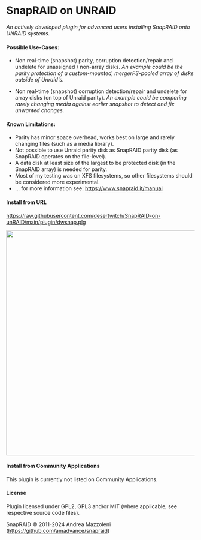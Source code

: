 SnapRAID on UNRAID
================
_An actively developed plugin for advanced users installing SnapRAID onto UNRAID systems._

#### Possible Use-Cases:

- Non real-time (snapshot) parity, corruption detection/repair and undelete for unassigned / non-array disks.
_An example could be the parity protection of a custom-mounted, mergerFS-pooled array of disks outside of Unraid's._

- Non real-time (snapshot) corruption detection/repair and undelete for array disks (on top of Unraid parity).
_An example could be comparing rarely changing media against earlier snapshot to detect and fix unwanted changes._


#### Known Limitations:

- Parity has minor space overhead, works best on large and rarely changing files (such as a media library).
- Not possible to use Unraid parity disk as SnapRAID parity disk (as SnapRAID operates on the file-level).
- A data disk at least size of the largest to be protected disk (in the SnapRAID array) is needed for parity.
- Most of my testing was on XFS filesystems, so other filesystems should be considered more experimental.
- ... for more information see: https://www.snapraid.it/manual

#### Install from URL
https://raw.githubusercontent.com/desertwitch/SnapRAID-on-unRAID/main/plugin/dwsnap.plg

<img src="https://github.com/desertwitch/SnapRAID-on-unRAID/assets/24509509/d39a9014-5290-411c-bccf-3f90e6b18423" width="600px">

#### Install from Community Applications
This plugin is currently not listed on Community Applications.

#### License
Plugin licensed under GPL2, GPL3 and/or MIT (where applicable, see respective source code files).

SnapRAID © 2011-2024 Andrea Mazzoleni (https://github.com/amadvance/snapraid)
